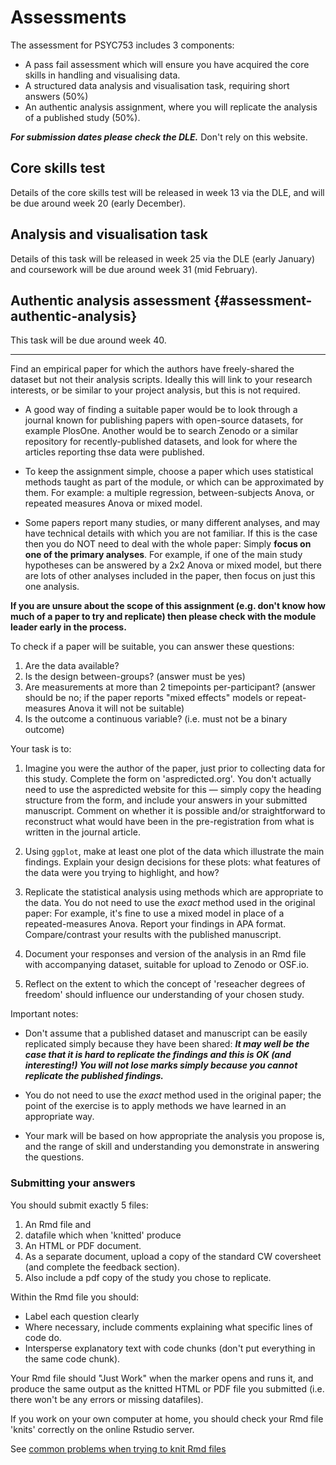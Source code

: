 # Assessments



The assessment for PSYC753 includes 3 components:

-   A pass fail assessment which will ensure you have acquired the core skills in handling and
    visualising data.
-   A structured data analysis and visualisation task, requiring short answers (50%)
-   An authentic analysis assignment, where you will replicate the analysis of a published study
    (50%).

**_For submission dates please check the DLE._** Don't rely on this website.

## Core skills test

Details of the core skills test will be released in week 13 via the DLE, and will be due around week
20 (early December).

## Analysis and visualisation task

Details of this task will be released in week 25 via the DLE (early January) and coursework will be
due around week 31 (mid February).

## Authentic analysis assessment {#assessment-authentic-analysis}

This task will be due around week 40.

---

Find an empirical paper for which the authors have freely-shared the dataset but not their analysis
scripts. Ideally this will link to your research interests, or be similar to your project analysis,
but this is not required.

-   A good way of finding a suitable paper would be to look through a journal known for publishing
    papers with open-source datasets, for example PlosOne. Another would be to search Zenodo or a
    similar repository for recently-published datasets, and look for where the articles reporting
    thse data were published.

-   To keep the assignment simple, choose a paper which uses statistical methods taught as part of
    the module, or which can be approximated by them. For example: a multiple regression,
    between-subjects Anova, or repeated measures Anova or mixed model.

-   Some papers report many studies, or many different analyses, and may have technical details with
    which you are not familiar. If this is the case then you do NOT need to deal with the whole
    paper: Simply **focus on one of the primary analyses**. For example, if one of the main study
    hypotheses can be answered by a 2x2 Anova or mixed model, but there are lots of other analyses
    included in the paper, then focus on just this one analysis.

**If you are unsure about the scope of this assignment (e.g. don't know how much of a paper to try
and replicate) then please check with the module leader early in the process.**

To check if a paper will be suitable, you can answer these questions:

1. Are the data available?
2. Is the design between-groups? (answer must be yes)
3. Are  measurements at more than 2 timepoints per-participant? (answer should be no; if the paper reports "mixed effects" models or repeat-measures Anova it will not be suitable)
4. Is the outcome a continuous variable? (i.e. must not be a binary outcome)








Your task is to:

1. Imagine you were the author of the paper, just prior to collecting data for this study. Complete
   the form on 'aspredicted.org'. You don't actually need to use the aspredicted website for this —
   simply copy the heading structure from the form, and include your answers in your submitted
   manuscript. Comment on whether it is possible and/or straightforward to reconstruct what would
   have been in the pre-registration from what is written in the journal article.

2. Using `ggplot`, make at least one plot of the data which illustrate the main findings. Explain
   your design decisions for these plots: what features of the data were you trying to highlight,
   and how?

3. Replicate the statistical analysis using methods which are appropriate to the data. You do not
   need to use the _exact_ method used in the original paper: For example, it's fine to use a mixed
   model in place of a repeated-measures Anova. Report your findings in APA format. Compare/contrast
   your results with the published manuscript.

4. Document your responses and version of the analysis in an Rmd file with accompanying dataset,
   suitable for upload to Zenodo or OSF.io.

5. Reflect on the extent to which the concept of 'reseacher degrees of freedom' should influence our
   understanding of your chosen study.

Important notes:

-   Don't assume that a published dataset and manuscript can be easily replicated simply because
    they have been shared: **_It may well be the case that it is hard to replicate the findings and
    this is OK (and interesting!) You will not lose marks simply because you cannot replicate the
    published findings._**

-   You do not need to use the _exact_ method used in the original paper; the point of the exercise
    is to apply methods we have learned in an appropriate way.

-   Your mark will be based on how appropriate the analysis you propose is, and the range of skill
    and understanding you demonstrate in answering the questions.

### Submitting your answers

You should submit exactly 5 files:

1. An Rmd file and
2. datafile which when 'knitted' produce
3. An HTML or PDF document.
4. As a separate document, upload a copy of the standard CW coversheet (and complete the feedback
   section).
5. Also include a pdf copy of the study you chose to replicate.

Within the Rmd file you should:

-   Label each question clearly
-   Where necessary, include comments explaining what specific lines of code do.
-   Intersperse explanatory text with code chunks (don't put everything in the same code chunk).

Your Rmd file should "Just Work" when the marker opens and runs it, and produce the same output as
the knitted HTML or PDF file you submitted (i.e. there won't be any errors or missing datafiles).

If you work on your own computer at home, you should check your Rmd file 'knits' correctly on the
online Rstudio server.

See [common problems when trying to knit Rmd files](#common-rmd-problems)
